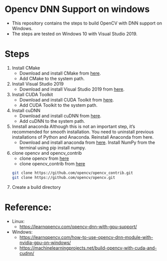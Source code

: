 Opencv DNN Support on windows
=============================
- This repository contains the steps to build OpenCV with DNN support on Windows.
- The steps are tested on Windows 10 with Visual Studio 2019.

# Steps
1. Install CMake
    - Download and install CMake from [here](https://cmake.org/download/).
    - Add CMake to the system path.
2. Install Visual Studio 2019
    - Download and install Visual Studio 2019 from [here](https://visualstudio.microsoft.com/downloads/).
3. Install CUDA Toolkit
    - Download and install CUDA Toolkit from [here](https://developer.nvidia.com/cuda-toolkit-archive).
    - Add CUDA Toolkit to the system path.
4. Install cuDNN
    - Download and install cuDNN from [here](https://developer.nvidia.com/cudnn).
    - Add cuDNN to the system path.
5. Innstall anaconda
    Although this is not an important step, it’s recommended for smooth installation.
    You need to uninstall previous installations of Python and Anaconda.
    Reinstall Anaconda from here.
    - Download and install anaconda from [here](https://www.anaconda.com/download).
    Install NumPy from the terminal using pip install numpy.
6. clone opencv and opencv_contrib
    - clone opencv from [here](https://github.com/opencv/opencv.git)
    - clone opencv_contrib from [here](https://github.com/opencv/opencv_contrib.git)
    ```bash
    git clone https://github.com/opencv/opencv_contrib.git
    git clone https://github.com/opencv/opencv.git
    ```
7. Create a build directory

# Reference:
- Linux: 
    - https://learnopencv.com/opencv-dnn-with-gpu-support/
- Windows: 
    - https://learnopencv.com/how-to-use-opencv-dnn-module-with-nvidia-gpu-on-windows/
    - https://machinelearningprojects.net/build-opencv-with-cuda-and-cudnn/